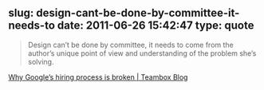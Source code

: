 slug: design-cant-be-done-by-committee-it-needs-to
date: 2011-06-26 15:42:47
type: quote
---

> Design can’t be done by committee, it needs to come from the author’s unique point of view and understanding of the problem she’s solving.

[Why Google’s hiring process is broken | Teambox Blog](http://blog.teambox.com/google-hiring-process)
